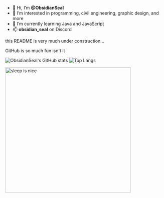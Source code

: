 - 👋 Hi, I’m **@ObsidianSeal**
- 👀 I’m interested in programming, civil engineering, graphic design, and more
- 🌱 I’m currently learning Java and JavaScript
- 📫 **obsidian_seal** on Discord

this README is very much under construction...

GitHub is so much fun isn't it

![ObsidianSeal's GitHub stats](https://github-readme-stats.vercel.app/api?username=ObsidianSeal&theme=vue-dark&show_icons=true&show=reviews,discussions_started,discussions_answered,prs_merged,prs_merged_percentage&include_all_commits=true&hide_border=true)
![Top Langs](https://github-readme-stats.vercel.app/api/top-langs/?username=ObsidianSeal&theme=vue-dark&hide_border=true)

<img src="https://pinniped.page/images/LEGO-15.png" alt="sleep is nice" width="400"/>
